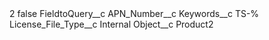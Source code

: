 <?xml version="1.0" encoding="UTF-8"?>
<CustomMetadata xmlns="http://soap.sforce.com/2006/04/metadata" xmlns:xsi="http://www.w3.org/2001/XMLSchema-instance" xmlns:xsd="http://www.w3.org/2001/XMLSchema">
    <label>2</label>
    <protected>false</protected>
    <values>
        <field>FieldtoQuery__c</field>
        <value xsi:type="xsd:string">APN_Number__c</value>
    </values>
    <values>
        <field>Keywords__c</field>
        <value xsi:type="xsd:string">TS-%</value>
    </values>
    <values>
        <field>License_File_Type__c</field>
        <value xsi:type="xsd:string">Internal</value>
    </values>
    <values>
        <field>Object__c</field>
        <value xsi:type="xsd:string">Product2</value>
    </values>
</CustomMetadata>

